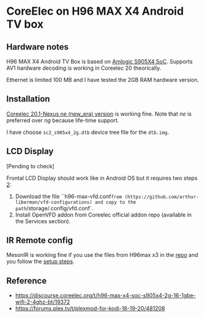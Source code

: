 # CoreElec on H96 MAX X4 Android TV box

## Hardware notes

H96 MAX X4 Android TV Box is based on [Amlogic S905X4 SoC](https://en.wikipedia.org/wiki/Amlogic#Media_player_SoCs_(S8_&_S9_family_gen_4)). Supports AV1 hardware decoding is working in Coreelec 20 theorically.

Ethernet is limited 100 MB and I have tested the 2GB RAM hardware version.

## Installation

[Coreelec 20.1-Nexus ne (new_era) version](https://github.com/CoreELEC/CoreELEC/releases) is working fine. Note that *ne* is preferred over *ng* because life-time support.

I have choose `sc2_s905x4_2g.dtb` device tree file for the `dtb.img`.

## LCD Display

[Pending to check]

Frontal LCD Display should work like in Android OS but it requires two steps [2](https://forum.libreelec.tv/thread/11736-led-vfd-displays-in-libreelec/):
1. Download the file ``h96-max-vfd.conf` from (https://github.com/arthur-liberman/vfd-configurations) and copy to the path `/storage/.config/vfd.conf`.
2. Install OpenVFD addon from Coreelec official addon repo (available in the Services section).

## IR Remote config

MesonIR is working fine if you use the files from H96max x3 in the [repo](https://github.com/CoreELEC/remotes/tree/main/MesonIR/H96%20MAX%20X3) and you follow the [setup steps](https://github.com/CoreELEC/remotes/wiki/01.-Quick-installation-guide).


## Reference

- https://discourse.coreelec.org/t/h96-max-x4-soc-s905x4-2g-16-1gbe-wifi-2-4ghz-bt/19372
- https://forums.plex.tv/t/plexmod-for-kodi-18-19-20/481208